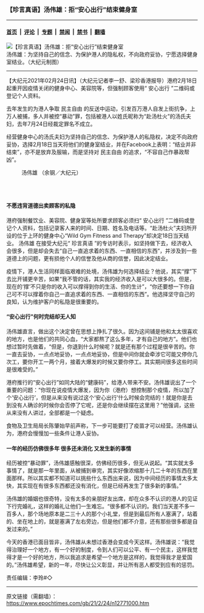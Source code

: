 ### 【珍言真语】汤伟雄：拒“安心出行”结束健身室

---

#### [首页](../../../..?n12771000) &nbsp;|&nbsp; [评论](../../../../../epoch-comment?n12771000) &nbsp;|&nbsp; [专题](../../../../../epoch-special?n12771000) &nbsp;|&nbsp; [禁闻](../../../../../epoch-news?n12771000) &nbsp;|&nbsp; [禁书](../../../../../books?n12771000) &nbsp;|&nbsp; [翻墙](https://github.com/gfw-breaker/nogfw/blob/master/README.md?n12771000)


<div><img alt="【珍言真语】汤伟雄：拒“安心出行”结束健身室" class="attachment-djy_600_400 size-djy_600_400 wp-post-image" src="https://i.epochtimes.com/assets/uploads/2021/02/0e5c496cd1d4dcde795280555bcba1bd-600x400.jpg"/>
<div class="caption">
 汤伟雄：为坚持自己的信念、为保护港人的隐私权，不向政府妥协，宁愿选择健身室结业。（大纪元制图）
</div></div><hr/><div class="post_content" id="artbody" itemprop="articleBody">
 <!-- article content begin -->
 <p>
  【大纪元2021年02月24日讯】（大纪元记者李一舒、梁珍香港报导）港府2月18日起重开因疫情关闭的健身中心、美容院等，但强制顾客使用“
  <ok href="https://www.epochtimes.com/gb/tag/%E5%AE%89%E5%BF%83%E5%87%BA%E8%A1%8C.html">
   安心出行
  </ok>
  ”二维码或登记个人资料。
 </p>
 <p>
  去年发生的为港人争取
  <ok href="https://www.epochtimes.com/gb/tag/%E6%B0%91%E4%B8%BB%E8%87%AA%E7%94%B1.html">
   民主自由
  </ok>
  的反送中运动，引发百万港人自发上街抗争，上万人被捕，多人并被控“暴动”罪，包括被港人以姓氏昵称为“赴汤杜火”的汤氏夫妇，去年7月24日经裁定罪名不成立。
 </p>
 <p>
  经营健身中心的汤氏夫妇为坚持自己的信念、为保护港人的私隐权，决定不向政府妥协，选择2月18日当天将他们的健身室结业，并在Facebook上表明：“结业并非结束”，亦不是放弃及服输，而是坚持对
  <ok href="https://www.epochtimes.com/gb/tag/%E6%B0%91%E4%B8%BB%E8%87%AA%E7%94%B1.html">
   民主自由
  </ok>
  的追求，“不容自己作暴政帮凶”。
 </p>
 <figure aria-describedby="caption-attachment-12772108" class="wp-caption aligncenter" id="attachment_12772108" style="width: 600px">
  <ok href="https://i.epochtimes.com/assets/uploads/2021/02/210222054255100615.jpg" target="_blank">
   <img alt="" class="size-large wp-image-12772108" src="https://i.epochtimes.com/assets/uploads/2021/02/210222054255100615-600x400.jpg" title=""/>
  </ok>
  <br/><figcaption class="wp-caption-text" id="caption-attachment-12772108">
   <ok href="https://www.epochtimes.com/gb/tag/%E6%B1%A4%E4%BC%9F%E9%9B%84.html">
    汤伟雄
   </ok>
   （余钢／大纪元）
  </figcaption><br/>
 </figure><br/>
 <h4>
  不愿违背道德出卖顾客的私隐
 </h4>
 <p>
  港府强制餐饮业、美容院、健身室等处所要求顾客必须扫“
  <ok href="https://www.epochtimes.com/gb/tag/%E5%AE%89%E5%BF%83%E5%87%BA%E8%A1%8C.html">
   安心出行
  </ok>
  ”二维码或登记个人资料，包括记录客人来的时间、日期、姓名及电话等。“赴汤杜火”夫妇所开设的位于上环的健身中心“Wild Gym Fitness and Therapy”却决定18日当天结业。
  <ok href="https://www.epochtimes.com/gb/tag/%E6%B1%A4%E4%BC%9F%E9%9B%84.html">
   汤伟雄
  </ok>
  在接受大纪元“
  <ok href="https://www.epochtimes.com/gb/tag/%E7%8F%8D%E8%A8%80%E7%9C%9F%E8%AF%AD.html">
   珍言真语
  </ok>
  ”的专访时表示，如坚持做下去，经济收入会很多，但是却会失去“自己一直追求着的东西、一直相信的东西”，并涉及到一些道德上的问题，更有损他个人的信誉及他从商的信誉，因此决定结业。
 </p>
 <p>
  疫情下，港人生活同样面临艰难的处境，汤伟雄为何选择结业？他说，其实“撑”下去比开铺更辛苦，如果“我不管的话，其实我的经济收入是可以大很多的。但是，现在的‘撑’不只是你的收入可以撑得到你的生活、你的生计”，“你还要想一下你自己可不可以撑着你自己一直追求着的东西、一直相信的东西”。他选择坚守自己的良知，认为维护客户的私隐是很重要的。
 </p>
 <h4>
  “安心出行”何时完结却无人知
 </h4>
 <p>
  汤伟雄直言，做出这个决定曾在思想上挣扎了很久。因为这间铺是他和太太很喜欢的地方，也是他们的共同心血，“大家都熬了这么多年，才有自己的地方”。他们也想过暂时先做着，“但是，你退到什么时候呢？就是还有那个过程是很辛苦的。你一直去妥协，一点点地妥协，一点点地妥协，但是中间你就会牵涉它可能又停你几次工，要你开工一两个月，接着大爆发的时候又要你停工。其实期间很多这些时间是很难受的。”
 </p>
 <p>
  港府推行的“安心出行”如同大陆的“健康码”，给港人带来不安。汤伟雄说出了一个重要的问题：“你现在说疫情大爆发，因为你（港府）想控制那个疫情，所以加了个‘安心出行’，但是从来没有说过这个‘安心出行’什么时候会完结的！就是你是去到没有人确诊的时候你会否停了它呢，还是你会继续摆在这里用？”他强调，这些从来没有人讲过，全部都是一个疑虑。
 </p>
 <p>
  食物及卫生局局长陈肇始早前声称，下一步可能要打了疫苗才可以经营。汤伟雄认为，港府会慢慢加一些条件让港人妥协。
 </p>
 <h4>
  一年的经历仿佛很多年 很多还未消化 又发生新的事情
 </h4>
 <p>
  经历被控“暴动罪”，汤伟雄感触很深，仿佛经历很多，但无从说起。“其实就太多事情了，就是那一年里面，从被捕到审完，其实好像浓缩那十几二十年的东西在里面那样。所以其实都不知道可以挑些什么东西出来说，因为中间经历的事情太多太快，其实现在有很多东西都还没有消化，但是已经再发生了很多新的事情。”
 </p>
 <p>
  汤伟雄的婚姻也很奇特，没有太多的亲朋好友出席，却在众多不认识的港人的见证下行完婚礼，这样的婚礼让他们一生难忘。“很多都不认识的。我们当天差不多一百多人，那个场地原本是二三十人的那个小礼堂，但是到最后所有人塞满了，站着的、坐在地上的，就是塞满了左右旁边，但是他们都不介意，还有那些很多都是自发过来的。”
 </p>
 <p>
  今天的香港已面目皆非，汤伟雄从未想过香港会变成今天这样。汤伟雄说：“我觉得治理好一个地方，有一个好的制度，令到人们可以公平、有一个民主，这样我觉得才是一个好的地方，所以我追求是希望一个地方是这样的，我觉得我才是爱国的。”汤伟雄希望，新的一年，尽快让公义彰显，并让所有恶人都受到应有的惩罚。
 </p>
 <p style="text-align: center;">
 </p>
 <p>
 </p>
 <p>
  责任编辑：李玲#◇
 </p>
 <!-- article content end -->
 <div id="below_article_ad">
 </div>
</div>


---

原文链接（需翻墙）：https://www.epochtimes.com/gb/21/2/24/n12771000.htm